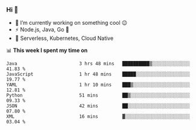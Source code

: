 ### Hi 👋

<!--
**nodejh/nodejh** is a ✨ _special_ ✨ repository because its `README.md` (this file) appears on your GitHub profile.

Here are some ideas to get you started:

- 🔭 I’m currently working on ...
- 🌱 I’m currently learning ...
- 👯 I’m looking to collaborate on ...
- 🤔 I’m looking for help with ...
- 💬 Ask me about ...
- 📫 How to reach me: ...
- 😄 Pronouns: ...
- ⚡ Fun fact: ...
-->

- 🔭 I’m currently working on something cool :wink:
- ⚡ Node.js, Java, Go :thought_balloon:
- 🤖 Serverless, Kubernetes, Cloud Native

📊 **This week I spent my time on**

<!--START_SECTION:waka-->

```text
Java                       3 hrs 48 mins   ██████████▒░░░░░░░░░░░░░░   41.83 %
JavaScript                 1 hr 48 mins    █████░░░░░░░░░░░░░░░░░░░░   19.77 %
YAML                       1 hr 10 mins    ███▒░░░░░░░░░░░░░░░░░░░░░   12.81 %
Python                     51 mins         ██▒░░░░░░░░░░░░░░░░░░░░░░   09.33 %
JSON                       42 mins         ██░░░░░░░░░░░░░░░░░░░░░░░   07.80 %
XML                        16 mins         ▓░░░░░░░░░░░░░░░░░░░░░░░░   03.04 %
```

<!--END_SECTION:waka-->


<!--
:traffic_light: **Visitors**

![visitors](https://visitor-badge.glitch.me/badge?page_id=nodejh.nodejh)
-->
